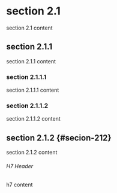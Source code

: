 # section 2.1

section 2.1 content

## section 2.1.1

section 2.1.1 content

### section 2.1.1.1

section 2.1.1.1 content

### section 2.1.1.2

section 2.1.1.2 content

## section 2.1.2 {#secion-212}

section 2.1.2 content

###### H7 Header

h7 content
